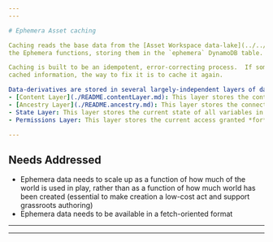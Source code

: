 ```yaml
---
---

# Ephemera Asset caching

Caching reads the base data from the [Asset Workspace data-lake](../../../packages/mtw-asset-workspace/README.md), and creates data-derivatives to support
the Ephemera functions, storing them in the `ephemera` DynamoDB table.

Caching is built to be an idempotent, error-correcting process.  If something goes wrong with the
cached information, the way to fix it is to cache it again.

Data-derivatives are stored in several largely-independent layers of data:
- [Content Layer](./README.contentLayer.md): This layer stores the content of the underlying Assets (rooms, features, etc.) as it will be needed to render the world
- [Ancestry Layer](./README.ancestry.md): This layer stores the connections between different assets (what is dependent upon what earlier asset)
- State Layer: This layer stores the current state of all variables in the programmatic layer of the assets, and allows the world to be responsive
- Permissions Layer: This layer stores the current access granted *for* each character, *to* some set of assets (as well as globally accessible Canonical assets)

---
```


## Needs Addressed

- Ephemera data needs to scale up as a function of how much of the world is used in play, rather than as a function of how much
world has been created (essential to make creation a low-cost act and support grassroots authoring)
- Ephemera data needs to be available in a fetch-oriented format

---
---